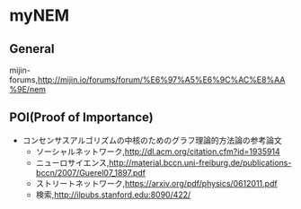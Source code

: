 # myNEM
## General
mijin-forums,http://mijin.io/forums/forum/%E6%97%A5%E6%9C%AC%E8%AA%9E/nem  

## POI(Proof of Importance)
- コンセンサスアルゴリズムの中核のためのグラフ理論的方法論の参考論文  
  - ソーシャルネットワーク,http://dl.acm.org/citation.cfm?id=1935914  
  - ニューロサイエンス,http://material.bccn.uni-freiburg.de/publications-bccn/2007/Guerel07_1897.pdf  
  - ストリートネットワーク,https://arxiv.org/pdf/physics/0612011.pdf  
  - 検索,http://ilpubs.stanford.edu:8090/422/  
